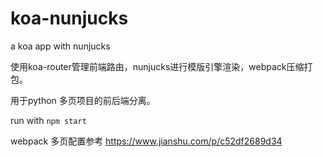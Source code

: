 # koa-nunjucks
a koa app with nunjucks

使用koa-router管理前端路由，nunjucks进行模版引擎渲染，webpack压缩打包。

用于python 多页项目的前后端分离。

run with `npm start`

webpack 多页配置参考 https://www.jianshu.com/p/c52df2689d34